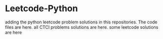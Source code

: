 # Leetcode-Python
adding the python leetcode problem solutions in this repositories. 
The code files are here.
all CTCI problems solutions are here.
some leetcode solutions are here



















































































































































































































































































































































































































































































































































































































































































































































































































































































































































































































































































































